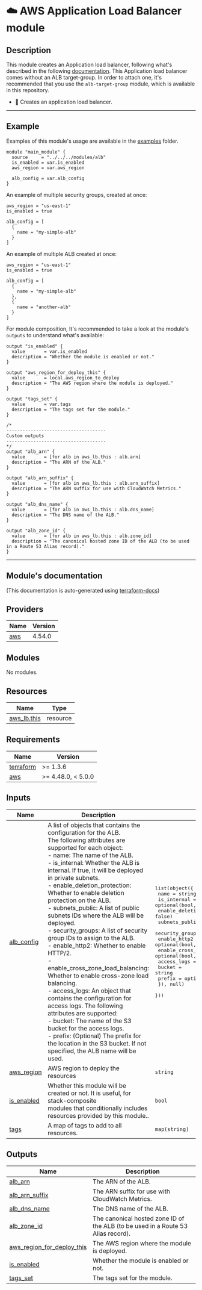 <!-- BEGIN_TF_DOCS -->
# ☁️ AWS Application Load Balancer module
## Description

This module creates an Application load balancer, following what's described in the following [documentation](https://docs.aws.amazon.com/elasticloadbalancing/latest/application/introduction.html).
This Application load balancer comes without an ALB target-group. In order to attach one, it's recommended that you use the `alb-target-group` module, which is available in this repository.
* 🚀 Creates an application load balancer.

---
## Example
Examples of this module's usage are available in the [examples](./examples) folder.

```hcl
module "main_module" {
  source     = "../../../modules/alb"
  is_enabled = var.is_enabled
  aws_region = var.aws_region

  alb_config = var.alb_config
}
```

An example of multiple security groups, created at once:
```hcl
aws_region = "us-east-1"
is_enabled = true

alb_config = [
  {
    name = "my-simple-alb"
  }
]

```
An example of multiple ALB created at once:
```hcl
aws_region = "us-east-1"
is_enabled = true

alb_config = [
  {
    name = "my-simple-alb"
  },
  {
    name = "another-alb"
  }
]

```
For module composition, It's recommended to take a look at the module's `outputs` to understand what's available:
```hcl
output "is_enabled" {
  value       = var.is_enabled
  description = "Whether the module is enabled or not."
}

output "aws_region_for_deploy_this" {
  value       = local.aws_region_to_deploy
  description = "The AWS region where the module is deployed."
}

output "tags_set" {
  value       = var.tags
  description = "The tags set for the module."
}

/*
-------------------------------------
Custom outputs
-------------------------------------
*/
output "alb_arn" {
  value       = [for alb in aws_lb.this : alb.arn]
  description = "The ARN of the ALB."
}

output "alb_arn_suffix" {
  value       = [for alb in aws_lb.this : alb.arn_suffix]
  description = "The ARN suffix for use with CloudWatch Metrics."
}

output "alb_dns_name" {
  value       = [for alb in aws_lb.this : alb.dns_name]
  description = "The DNS name of the ALB."
}

output "alb_zone_id" {
  value       = [for alb in aws_lb.this : alb.zone_id]
  description = "The canonical hosted zone ID of the ALB (to be used in a Route 53 Alias record)."
}
```
---

## Module's documentation
(This documentation is auto-generated using [terraform-docs](https://terraform-docs.io))
## Providers

| Name | Version |
|------|---------|
| <a name="provider_aws"></a> [aws](#provider\_aws) | 4.54.0 |

## Modules

No modules.

## Resources

| Name | Type |
|------|------|
| [aws_lb.this](https://registry.terraform.io/providers/hashicorp/aws/latest/docs/resources/lb) | resource |

## Requirements

| Name | Version |
|------|---------|
| <a name="requirement_terraform"></a> [terraform](#requirement\_terraform) | >= 1.3.6 |
| <a name="requirement_aws"></a> [aws](#requirement\_aws) | >= 4.48.0, < 5.0.0 |

## Inputs

| Name | Description | Type | Default | Required |
|------|-------------|------|---------|:--------:|
| <a name="input_alb_config"></a> [alb\_config](#input\_alb\_config) | A list of objects that contains the configuration for the ALB.<br>The following attributes are supported for each object:<br>- name: The name of the ALB.<br>- is\_internal: Whether the ALB is internal. If true, it will be deployed in private subnets.<br>- enable\_deletion\_protection: Whether to enable deletion protection on the ALB.<br>- subnets\_public: A list of public subnets IDs where the ALB will be deployed.<br>- security\_groups: A list of security group IDs to assign to the ALB.<br>- enable\_http2: Whether to enable HTTP/2.<br>- enable\_cross\_zone\_load\_balancing: Whether to enable cross-zone load balancing.<br>- access\_logs: An object that contains the configuration for access logs. The following attributes are supported:<br>  - bucket: The name of the S3 bucket for the access logs.<br>  - prefix: (Optional) The prefix for the location in the S3 bucket. If not specified, the ALB name will be used. | <pre>list(object({<br>    name                             = string<br>    is_internal                      = optional(bool, false)<br>    enable_deletion_protection       = optional(bool, false)<br>    subnets_public                   = optional(list(string), [])<br>    security_groups                  = optional(list(string), [])<br>    enable_http2                     = optional(bool, false)<br>    enable_cross_zone_load_balancing = optional(bool, false)<br>    access_logs = optional(object({<br>      bucket = string<br>      prefix = optional(string, "")<br>    }), null)<br>  }))</pre> | `null` | no |
| <a name="input_aws_region"></a> [aws\_region](#input\_aws\_region) | AWS region to deploy the resources | `string` | n/a | yes |
| <a name="input_is_enabled"></a> [is\_enabled](#input\_is\_enabled) | Whether this module will be created or not. It is useful, for stack-composite<br>modules that conditionally includes resources provided by this module.. | `bool` | n/a | yes |
| <a name="input_tags"></a> [tags](#input\_tags) | A map of tags to add to all resources. | `map(string)` | `{}` | no |

## Outputs

| Name | Description |
|------|-------------|
| <a name="output_alb_arn"></a> [alb\_arn](#output\_alb\_arn) | The ARN of the ALB. |
| <a name="output_alb_arn_suffix"></a> [alb\_arn\_suffix](#output\_alb\_arn\_suffix) | The ARN suffix for use with CloudWatch Metrics. |
| <a name="output_alb_dns_name"></a> [alb\_dns\_name](#output\_alb\_dns\_name) | The DNS name of the ALB. |
| <a name="output_alb_zone_id"></a> [alb\_zone\_id](#output\_alb\_zone\_id) | The canonical hosted zone ID of the ALB (to be used in a Route 53 Alias record). |
| <a name="output_aws_region_for_deploy_this"></a> [aws\_region\_for\_deploy\_this](#output\_aws\_region\_for\_deploy\_this) | The AWS region where the module is deployed. |
| <a name="output_is_enabled"></a> [is\_enabled](#output\_is\_enabled) | Whether the module is enabled or not. |
| <a name="output_tags_set"></a> [tags\_set](#output\_tags\_set) | The tags set for the module. |
<!-- END_TF_DOCS -->